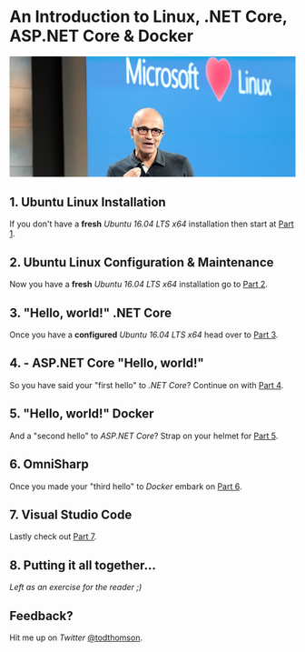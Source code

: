 # An Introduction to Linux, .NET Core, ASP.NET Core & Docker

![1-nadella-loves-linux](README/1-nadella-loves-linux.jpg)

## 1. Ubuntu Linux Installation

If you don't have a __fresh__ _Ubuntu 16.04 LTS x64_ installation then start at [Part 1](Part1.md).

## 2. Ubuntu Linux Configuration & Maintenance

Now you have a __fresh__ _Ubuntu 16.04 LTS x64_ installation go to [Part 2](Part2.md).

## 3. "Hello, world!" .NET Core

Once you have a __configured__ _Ubuntu 16.04 LTS x64_ head over to [Part 3](Part3.md).

## 4. - ASP.NET Core "Hello, world!"

So you have said your "first hello" to _.NET Core_? Continue on with [Part 4](Part4.md).

## 5. "Hello, world!" Docker

And a "second hello" to _ASP.NET Core_? Strap on your helmet for [Part 5](Part5.md).

## 6. OmniSharp

Once you made your "third hello" to _Docker_ embark on [Part 6](Step6.md).

## 7. Visual Studio Code

Lastly check out [Part 7](Step7.md).

## 8. Putting it all together...

_Left as an exercise for the reader ;)_

## Feedback?

Hit me up on _Twitter_ [@todthomson](https://twitter.com/todthomson).
